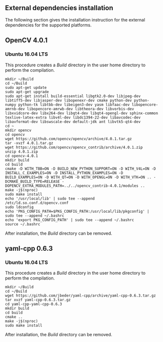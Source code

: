 ## External dependencies installation

The following section gives the installation instruction for the external dependencies for the supported platforms.

## OpenCV 4.0.1

### Ubuntu 16.04 LTS

This procedure creates a _Build_ directory in the user home directory to perform the compilation.

```
mkdir ~/Build
cd ~/Build
sudo apt-get update
sudo apt-get upgrade
sudo apt-get install build-essential libgtk2.0-dev libjpeg-dev libtiff5-dev libjasper-dev libopenexr-dev cmake python-dev python-numpy python-tk libtbb-dev libeigen3-dev yasm libfaac-dev libopencore-amrnb-dev libopencore-amrwb-dev libtheora-dev libvorbis-dev libxvidcore-dev libx264-dev libqt4-dev libqt4-opengl-dev sphinx-common texlive-latex-extra libv4l-dev libdc1394-22-dev libavcodec-dev libavformat-dev libswscale-dev default-jdk ant libvtk5-qt4-dev
cd ~
mkdir opencv
cd opencv
wget https://github.com/opencv/opencv/archive/4.0.1.tar.gz
tar -xvzf 4.0.1.tar.gz
wget https://github.com/opencv/opencv_contrib/archive/4.0.1.zip
unzip 4.0.1.zip
cd opencv-4.0.1
mkdir build
cd build
cmake -D WITH_TBB=ON -D BUILD_NEW_PYTHON_SUPPORT=ON -D WITH_V4L=ON -D INSTALL_C_EXAMPLES=ON -D INSTALL_PYTHON_EXAMPLES=ON -D BUILD_EXAMPLES=ON -D WITH_QT=ON -D WITH_OPENGL=ON -D WITH_VTK=ON .. -DCMAKE_BUILD_TYPE=RELEASE -DOPENCV_EXTRA_MODULES_PATH=../../opencv_contrib-4.0.1/modules ..
make -j$(nproc)
sudo make install
echo '/usr/local/lib' | sudo tee --append /etc/ld.so.conf.d/opencv.conf
sudo ldconfig
echo 'PKG_CONFIG_PATH=$PKG_CONFIG_PATH:/usr/local/lib/pkgconfig' | sudo tee --append ~/.bashrc
echo 'export PKG_CONFIG_PATH' | sudo tee --append ~/.bashrc
source ~/.bashrc
```

After installation, the _Build_ directory can be removed.

## yaml-cpp 0.6.3

### Ubuntu 16.04 LTS

This procedure creates a _Build_ directory in the user home directory to perform the compilation.

```
mkdir ~/Build
cd ~/Build
wget https://github.com/jbeder/yaml-cpp/archive/yaml-cpp-0.6.3.tar.gz
tar xvzf yaml-cpp-0.6.3.tar.gz
cd yaml-cpp-yaml-cpp-0.6.3
mkdir build
cd build
cmake .. 
make -j$(nproc)
sudo make install
```

After installation, the _Build_ directory can be removed.